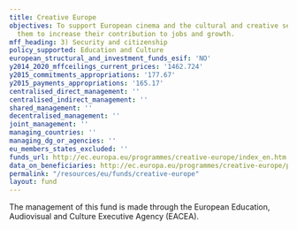 ```yaml
---
title: Creative Europe
objectives: To support European cinema and the cultural and creative sectors,enabling
  them to increase their contribution to jobs and growth.
mff_heading: 3) Security and citizenship
policy_supported: Education and Culture
european_structural_and_investment_funds_esif: 'NO'
y2014_2020_mffceilings_current_prices: '1462.724'
y2015_commitments_appropriations: '177.67'
y2015_payments_appropriations: '165.17'
centralised_direct_management: ''
centralised_indirect_management: ''
shared_management: ''
decentralised_management: ''
joint_management: ''
managing_countries: ''
managing_dg_or_agencies: ''
eu_members_states_excluded: ''
funds_url: http://ec.europa.eu/programmes/creative-europe/index_en.htm
data_on_beneficiaries: http://ec.europa.eu/programmes/creative-europe/projects/
permalink: "/resources/eu/funds/creative-europe"
layout: fund
---
```

The management of this fund is made through the European Education, Audiovisual and Culture Executive Agency (EACEA).